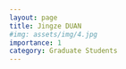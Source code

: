 ```yaml
---
layout: page
title: Jingze DUAN
#img: assets/img/4.jpg
importance: 1
category: Graduate Students
---
```


